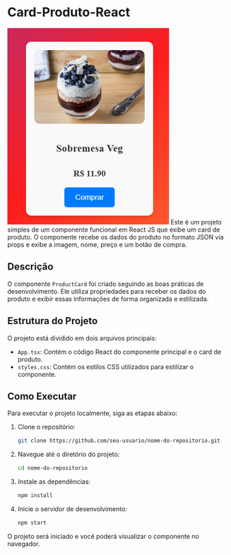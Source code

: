 # Card-Produto-React
![card-produto](https://github.com/CristianeSanMiguel/Card-Produto-React/blob/main/imagens/card-produto.png)
Este é um projeto simples de um componente funcional em React JS que exibe um card de produto. O componente recebe os dados do produto no formato JSON via props e exibe a imagem, nome, preço e um botão de compra.

## Descrição

O componente `ProductCard` foi criado seguindo as boas práticas de desenvolvimento. Ele utiliza propriedades para receber os dados do produto e exibir essas informações de forma organizada e estilizada.

## Estrutura do Projeto

O projeto está dividido em dois arquivos principais:
- `App.tsx`: Contém o código React do componente principal e o card de produto.
- `styles.css`: Contém os estilos CSS utilizados para estilizar o componente.

## Como Executar

Para executar o projeto localmente, siga as etapas abaixo:

1. Clone o repositório:
    ```sh
    git clone https://github.com/seu-usuario/nome-do-repositorio.git
    ```

2. Navegue até o diretório do projeto:
    ```sh
    cd nome-do-repositorio
    ```

3. Instale as dependências:
    ```sh
    npm install
    ```

4. Inicie o servidor de desenvolvimento:
    ```sh
    npm start
    ```

O projeto será iniciado e você poderá visualizar o componente no navegador.

